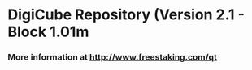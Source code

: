 # DigiCube Repository (Version 2.1 - Block 1.01m
### More information at http://www.freestaking.com/qt
